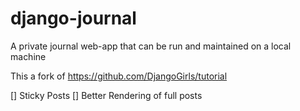 # django-journal
A private journal web-app that can be run and maintained on a local machine

This a fork of https://github.com/DjangoGirls/tutorial

[] Sticky Posts
[] Better Rendering of full posts
